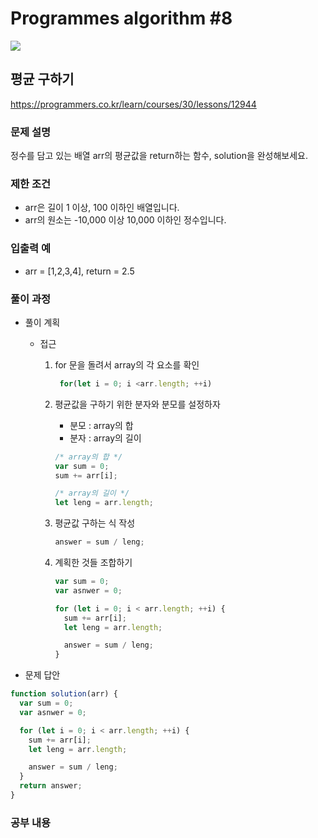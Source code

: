 # Programmes algorithm #8

<img src="https://img.shields.io/badge/JavaScript-FDC813?style=flat&logo=JavaScript&logoColor=black"/>

## 평균 구하기

https://programmers.co.kr/learn/courses/30/lessons/12944

### 문제 설명

정수를 담고 있는 배열 arr의 평균값을 return하는 함수, solution을 완성해보세요.

### 제한 조건

- arr은 길이 1 이상, 100 이하인 배열입니다.
- arr의 원소는 -10,000 이상 10,000 이하인 정수입니다.

### 입출력 예

- arr = [1,2,3,4], return = 2.5

### 풀이 과정

- 풀이 계획

  - 접근

    1. for 문을 돌려서 array의 각 요소를 확인
       ```javascript
        for(let i = 0; i <arr.length; ++i)
       ```
    2. 평균값을 구하기 위한 분자와 분모를 설정하자

       - 분모 : array의 합
       - 분자 : array의 길이

       ```javascript
       /* array의 합 */
       var sum = 0;
       sum += arr[i];

       /* array의 길이 */
       let leng = arr.length;
       ```

    3. 평균값 구하는 식 작성
       ```javascript
       answer = sum / leng;
       ```
    4. 계획한 것들 조합하기
       ```javascript
       var sum = 0;
       var asnwer = 0;

       for (let i = 0; i < arr.length; ++i) {
         sum += arr[i];
         let leng = arr.length;

         answer = sum / leng;
       }
       ```

- 문제 답안

```javascript
function solution(arr) {
  var sum = 0;
  var asnwer = 0;

  for (let i = 0; i < arr.length; ++i) {
    sum += arr[i];
    let leng = arr.length;

    answer = sum / leng;
  }
  return answer;
}
```

### 공부 내용
